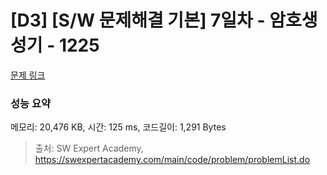 # [D3] [S/W 문제해결 기본] 7일차 - 암호생성기 - 1225 

[문제 링크](https://swexpertacademy.com/main/code/problem/problemDetail.do?contestProbId=AV14uWl6AF0CFAYD) 

### 성능 요약

메모리: 20,476 KB, 시간: 125 ms, 코드길이: 1,291 Bytes



> 출처: SW Expert Academy, https://swexpertacademy.com/main/code/problem/problemList.do